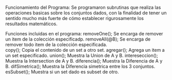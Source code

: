 Funcionamiento del Programa:
Se programaron subrutinas que realiza las operaciones basicas sobre los conjuntos dados, con la finalidad de tener un sentido mucho más fuerte de cómo establecer rigurosamente los resultados matemáticos.

Funciones incluidas en el programa:
    removeOne();     Se encarga de remover un item de la colección especificadp.
  removeAll(@B);     Se encarga de remover todo item de la colección especificada.  
         copy();     Copia el contenido de un set a otro set.
      agregar();     Agrega un item a un set especificado.
        union();     Muestra la Union de A y B.
intereseccion();     Muestra la Intersection de A y B.
   diferencia();     Muestra la Diferencia de A y B.
 difSimetrica();     Muestra la Diferencia simetrica entre los 3 conjuntos.
     esSubset();     Muestra si un set dado es subset de otro.

